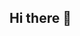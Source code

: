 ## Hi there 👋

<!--
**ReesePutnam/ReesePutnam** is a ✨ _special_ ✨ repository because its `README.md` (this file) appears on your GitHub profile.

Here are some ideas to get you started:

- 🔭 I’m currently working on building my data analytics portfolio to transition from working in banks to tech!
- 🌱 I’m currently learning to grow my knowledge of different applications of visualization such as SQL and Tableau
- 👯 I’m looking to collaborate on 
- 🤔 I’m looking for help with any of the above.
- 💬 Ask me about my different job experiences. 
- 📫 How to reach me: reese.2putnam@gmail.com// https://www.linkedin.com/in/reese-putnam-1294ab234/
- 😄 Pronouns: she/her
- ⚡ Fun fact: 
-->

